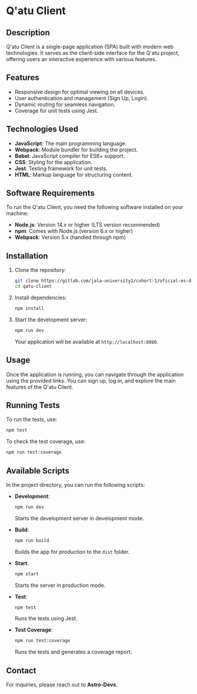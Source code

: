 # Q'atu Client

## Description
Q'atu Client is a single-page application (SPA) built with modern web technologies. It serves as the client-side interface for the Q'atu project, offering users an interactive experience with various features.

## Features
- Responsive design for optimal viewing on all devices.
- User authentication and management (Sign Up, Login).
- Dynamic routing for seamless navigation.
- Coverage for unit tests using Jest.

## Technologies Used
- **JavaScript**: The main programming language.
- **Webpack**: Module bundler for building the project.
- **Babel**: JavaScript compiler for ES6+ support.
- **CSS**: Styling for the application.
- **Jest**: Testing framework for unit tests.
- **HTML**: Markup language for structuring content.

## Software Requirements
To run the Q'atu Client, you need the following software installed on your machine:
- **Node.js**: Version 14.x or higher (LTS version recommended)
- **npm**: Comes with Node.js (version 6.x or higher)
- **Webpack**: Version 5.x (handled through npm)

## Installation

1. Clone the repository:
   ```bash
   git clone https://gitlab.com/jala-university1/cohort-1/oficial-es-desarrollo-de-software-4-iso-223.ga.t2.24.m2/secci-n-a/astro-devs/qatu-service.git
   cd qatu-client
   ```

2. Install dependencies:
   ```bash
   npm install
   ```

3. Start the development server:
   ```bash
   npm run dev
   ```

   Your application will be available at `http://localhost:8080`.

## Usage
Once the application is running, you can navigate through the application using the provided links. You can sign up, log in, and explore the main features of the Q'atu Client.

## Running Tests
To run the tests, use:
```bash
npm test
```

To check the test coverage, use:
```bash
npm run test:coverage
```

## Available Scripts
In the project directory, you can run the following scripts:

- **Development**:
  ```bash
  npm run dev
  ```
  Starts the development server in development mode.

- **Build**:
  ```bash
  npm run build
  ```
  Builds the app for production to the `dist` folder.

- **Start**:
  ```bash
  npm start
  ```
  Starts the server in production mode.

- **Test**:
  ```bash
  npm test
  ```
  Runs the tests using Jest.

- **Test Coverage**:
  ```bash
  npm run test:coverage
  ```
  Runs the tests and generates a coverage report.


## Contact
For inquiries, please reach out to **Astro-Devs**.

